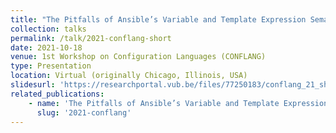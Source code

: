```yaml
---
title: "The Pitfalls of Ansible’s Variable and Template Expression Semantics (lightning talk)"
collection: talks
permalink: /talk/2021-conflang-short
date: 2021-10-18
venue: 1st Workshop on Configuration Languages (CONFLANG)
type: Presentation
location: Virtual (originally Chicago, Illinois, USA)
slidesurl: 'https://researchportal.vub.be/files/77250183/conflang_21_short.pdf'
related_publications:
    - name: 'The Pitfalls of Ansible’s Variable and Template Expression Semantics'
      slug: '2021-conflang'
---
```

